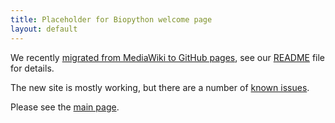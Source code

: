 ```yaml
---
title: Placeholder for Biopython welcome page
layout: default
---
```


We recently [migrated from MediaWiki to GitHub pages](https://github.com/peterjc/mediawiki_to_git_md),
see our [README](https://biopython.github.io/README.html) file for details.

The new site is mostly working, but there are a number of
[known issues](https://github.com/biopython/biopython.github.io/issues).

Please see the [main page](/wiki/Biopython).
